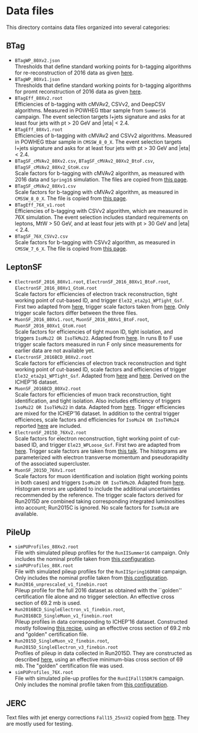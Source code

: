 # Data files

This directory contains data files organized into several categories:


## BTag

 * `BTagWP_80Xv2.json` <br />
   Thresholds that define standard working points for b-tagging algorithms for re-reconstruction of 2016 data as given [here](https://twiki.cern.ch/twiki/bin/viewauth/CMS/BtagRecommendation80XReReco?rev=3).
 * `BTagWP_80Xv1.json` <br />
   Thresholds that define standard working points for b-tagging algorithms for promt reconstruction of 2016 data as given [here](https://twiki.cern.ch/twiki/bin/view/CMS/BtagRecommendation80X?rev=18).
 * `BTagEff_80Xv2.root` <br />
   Efficiencies of b-tagging with cMVAv2, CSVv2, and DeepCSV algorithms. Measured in POWHEG ttbar sample from `Summer16` campaign. The event selection targets l+jets signature and asks for at least four jets with pt > 20 GeV and |eta| < 2.4.
 * `BTagEff_80Xv1.root` <br />
   Efficiencies of b-tagging with cMVAv2 and CSVv2 algorithms. Measured in POWHEG ttbar sample in `CMSSW_8_0_X`. The event selection targets l+jets signature and asks for at least four jets with pt > 30 GeV and |eta| < 2.4.
 * `BTagSF_cMVAv2_80Xv2.csv`, `BTagSF_cMVAv2_80Xv2_BtoF.csv`, `BTagSF_cMVAv2_80Xv2_GtoH.csv` <br />
   Scale factors for b-tagging with cMVAv2 algorithm, as measured with 2016 data and `Spring16` simulation. The files are copied from [this page](https://twiki.cern.ch/twiki/bin/view/CMS/BtagRecommendation80XReReco?rev=5).
 * `BTagSF_cMVAv2_80Xv1.csv` <br />
   Scale factors for b-tagging with cMVAv2 algorithm, as measured in `CMSSW_8_0_X`. The file is copied from [this page](https://twiki.cern.ch/twiki/bin/view/CMS/BtagRecommendation80X?rev=18#Supported_Algorithms_and_Operati).
 * `BTagEff_76X_v1.root` <br />
   Efficiencies of b-tagging with CSVv2 algorithm, which are measured in 76X simulation. The event selection includes standard requirements on leptons, MtW > 50 GeV, and at least four jets with pt > 30 GeV and |eta| < 2.4.
 * `BTagSF_76X_CSVv2.csv` <br />
   Scale factors for b-tagging with CSVv2 algorithm, as measured in `CMSSW_7_6_X`. The file is copied from [this page](https://twiki.cern.ch/twiki/bin/viewauth/CMS/BtagRecommendation76X?rev=24#Supported_Algorithms_and_Operati).


## LeptonSF

 * `ElectronSF_2016_80Xv1.root`, `ElectronSF_2016_80Xv1_BtoF.root`, `ElectronSF_2016_80Xv1_GtoH.root` <br />
   Scale factors for efficiencies of electron track reconstruction, tight working point of cut-based ID, and trigger `Ele32_eta2p1_WPTight_Gsf`. First two adapted from [here](https://twiki.cern.ch/twiki/bin/view/CMS/EgammaIDRecipesRun2?rev=38#Electron_efficiencies_and_scale), trigger scale factors taken from [here](https://indico.cern.ch/event/609479/contributions/2457323/). Only trigger scale factors differ between the three files.
 * `MuonSF_2016_80Xv1.root`, `MuonSF_2016_80Xv1_BtoF.root`, `MuonSF_2016_80Xv1_GtoH.root` <br />
   Scale factors for efficiencies of tight muon ID, tight isolation, and triggers `IsoMu22 OR IsoTkMu22`. Adapted from [here](https://twiki.cern.ch/twiki/bin/view/CMS/MuonWorkInProgressAndPagResults?rev=22). In runs B to F use trigger scale factors measured in run F only since measurements for earlier data are not available yet.
 * `ElectronSF_2016BCD_80Xv2.root` <br />
   Scale factors for efficiencies of electron track reconstruction and tight working point of cut-based ID, scale factors and efficiencies of trigger `Ele32_eta2p1_WPTight_Gsf`. Adapted from [here](https://twiki.cern.ch/twiki/bin/view/CMS/EgammaIDRecipesRun2?rev=34#Efficiencies_and_scale_factors) and [here](https://indico.cern.ch/event/572302/contributions/2316049/). Derived on the ICHEP'16 dataset.
 * `MuonSF_2016BCD_80Xv2.root` <br />
   Scale factors for efficiencies of muon track reconstruction, tight identification, and tight isolation. Also includes efficiency of triggers `IsoMu22 OR IsoTkMu22` in data. Adapted from [here](https://twiki.cern.ch/twiki/bin/view/CMS/MuonWorkInProgressAndPagResults?rev=16). Trigger efficiencies are mixed for the ICHEP'16 dataset. In addition to the central trigger efficiences, scale factors and efficiencies for `IsoMu24 OR IsoTkMu24` reported [here](https://indico.cern.ch/event/572303/contributions/2329366/) are included.
 * `ElectronSF_2015D_76Xv2.root` <br />
   Scale factors for electron reconstruction, tight working point of cut-based ID, and trigger `Ele23_WPLoose_Gsf`. First two are adapted from [here](https://twiki.cern.ch/twiki/bin/view/CMS/EgammaIDRecipesRun2?rev=16#Electron_efficiencies_and_scale). Trigger scale factors are taken from [this talk](https://indico.cern.ch/event/491510/contributions/2246475/attachments/1310813/1962318/2016.07.18_EGM_Electron-trigger-SF_v2.pdf). The histograms are parameterized with electron transverse momentum and pseudorapidity of the associated supercluster.
 * `MuonSF_2015D_76Xv1.root` <br />
   Scale factors for muon identification and isolation (tight working points in both cases) and triggers `IsoMu20 OR IsoTkMu20`. Adapted from [here](https://twiki.cern.ch/twiki/bin/view/CMS/MuonReferenceEffsRun2?rev=9#Results_for_CMSSW_7_6_X_dataset). Histogram errors are updated to include the additional uncertainties recommended by the reference. The trigger scale factors derived for Run2015D are combined taking corresponding integrated luminosities into account; Run2015C is ignored. No scale factors for `IsoMu18` are available.


## PileUp

 * `simPUProfiles_80Xv2.root` <br />
   File with simulated pileup profiles for the `RunIISummer16` campaign. Only includes the nominal profile taken from [this configuration](https://github.com/cms-sw/cmssw/blob/CMSSW_8_0_24/SimGeneral/MixingModule/python/mix_2016_25ns_Moriond17MC_PoissonOOTPU_cfi.py).
 * `simPUProfiles_80X.root` <br />
   File with simulated pileup profiles for the `RunIISpring16DR80` campaign. Only includes the nominal profile taken from [this configuration](https://github.com/cms-sw/cmssw/blob/CMSSW_8_0_8/SimGeneral/MixingModule/python/mix_2016_25ns_SpringMC_PUScenarioV1_PoissonOOTPU_cfi.py).
 * `Run2016_unprescaled_v1_finebin.root` <br />
   Pileup profile for the full 2016 dataset as obtained with the ``golden'' certification file alone and no trigger selection. An effective cross section of 69.2 mb is used.
 * `Run2016BCD_SingleElectron_v1_finebin.root`, `Run2016BCD_SingleMuon_v1_finebin.root` <br />
   Pileup profiles in data corresponding to ICHEP'16 dataset. Constructed mostly following [this recipe](https://twiki.cern.ch/twiki/bin/viewauth/CMS/PileupJSONFileforData?rev=26#Pileup_JSON_Files_For_Run_II), using an effective cross section of 69.2 mb and "golden" certification file.
 * `Run2015D_SingleMuon_v2_finebin.root`, `Run2015D_SingleElectron_v3_finebin.root` <br />
   Profiles of pileup in data collected in Run2015D. They are constructed as described [here](https://twiki.cern.ch/twiki/bin/viewauth/CMS/PileupJSONFileforData?rev=22#2015_Pileup_JSON_Files), using an effective minimum-bias cross section of 69 mb. The "golden" certification file was used.
 * `simPUProfiles_76X.root` <br />
   File with simulated pile-up profiles for the `RunIIFall15DR76` campaign. Only includes the nominal profile taken from [this configuration](https://github.com/cms-sw/cmssw/blob/CMSSW_7_6_4/SimGeneral/MixingModule/python/mix_2015_25ns_FallMC_matchData_PoissonOOTPU_cfi.py).


## JERC

Text files with jet energy corrections `Fall15_25nsV2` copied from [here](https://twiki.cern.ch/twiki/bin/viewauth/CMS/JECDataMC?rev=112#Jet_Energy_Corrections_in_Run2).
They are mostly used for testing.
